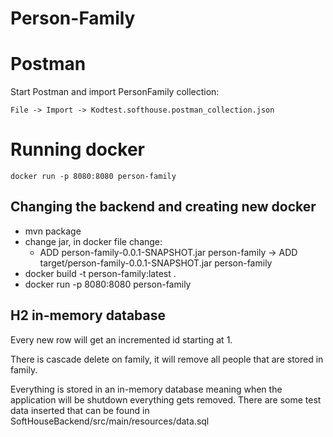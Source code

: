 # Person-Family

# Postman
Start Postman and import PersonFamily collection:

`File -> Import -> Kodtest.softhouse.postman_collection.json`

# Running docker

`docker run -p 8080:8080 person-family`

## Changing the backend and creating new docker
* mvn package
* change jar, in docker file change:
    * ADD person-family-0.0.1-SNAPSHOT.jar person-family -> ADD target/person-family-0.0.1-SNAPSHOT.jar person-family
* docker build -t person-family:latest .
* docker run -p 8080:8080 person-family

## H2 in-memory database

Every new row will get an incremented id starting at 1.

There is cascade delete on family, it will remove all people that are stored in family.

Everything is stored in an in-memory database meaning when the application will be shutdown everything gets removed.
There are some test data inserted that can be found in SoftHouseBackend/src/main/resources/data.sql

